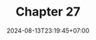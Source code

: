 ---
weight: 4300
title: "Chapter 27"
description: "Mediator"
icon: "article"
date: "2024-08-13T23:19:45+07:00"
lastmod: "2024-08-13T23:19:45+07:00"
draft: false
toc: true
---